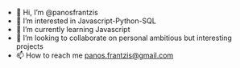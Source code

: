- 👋 Hi, I’m @panosfrantzis
- 👀 I’m interested in Javascript-Python-SQL
- 🌱 I’m currently learning Javascript
- 💞️ I’m looking to collaborate on personal ambitious but interesting projects
- 📫 How to reach me panos.frantzis@gmail.com

<!---
panosfrantzis/panosfrantzis is a ✨ special ✨ repository because its `README.md` (this file) appears on your GitHub profile.
You can click the Preview link to take a look at your changes.
--->
